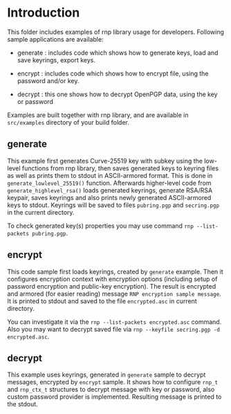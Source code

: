# Introduction

This folder includes examples of rnp library usage for developers.
Following sample applications are available:

* generate : includes code which shows how to generate keys, load and save keyrings, export keys.

* encrypt : includes code which shows how to encrypt file, using the password and/or key.

* decrypt : this one shows how to decrypt OpenPGP data, using the key or password

Examples are built together with rnp library, and are available in `src/examples` directory of your build folder.

## generate

This example first generates Curve-25519 key with subkey using the low-level functions from rnp library, then saves
generated keys to keyring files as well as prints them to stdout in ASCII-armored format. This is done in `generate_lowlevel_25519()` function.
Afterwards higher-level code from `generate_highlevel_rsa()` loads generated keyrings, generate RSA/RSA keypair, saves keyrings and also prints newly generated ASCII-armored keys to stdout.
Keyrings will be saved to files `pubring.pgp` and `secring.pgp` in the current directory.

To check generated key(s) properties you may use command `rnp --list-packets pubring.pgp`.

## encrypt

This code sample first loads keyrings, created by `generate` example. Then it configures encryption context with encryption options (including setup of password encryption and public-key encryption).
The result is encrypted and armored (for easier reading) message `RNP encryption sample message`.
It is printed to stdout and saved to the file `encrypted.asc` in current directory.

You can investigate it via the `rnp --list-packets encrypted.asc` command.
Also you may want to decrypt saved file via `rnp --keyfile secring.pgp -d encrypted.asc`.

## decrypt

This example uses keyrings, generated in `generate` sample to decrypt messages, encrypted by `encrypt` sample.
It shows how to configure `rnp_t` and `rnp_ctx_t` structures to decrypt message with key or password, also custom password provider is implemented.
Resulting message is printed to the stdout.
